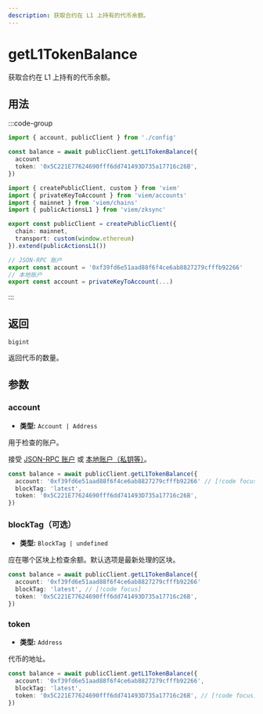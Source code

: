 ```yaml
---
description: 获取合约在 L1 上持有的代币余额。
---
```


# getL1TokenBalance

获取合约在 L1 上持有的代币余额。

## 用法

:::code-group

```ts [example.ts]
import { account, publicClient } from './config'

const balance = await publicClient.getL1TokenBalance({
  account
  token: '0x5C221E77624690fff6dd741493D735a17716c26B',
})
```

```ts [config.ts]
import { createPublicClient, custom } from 'viem'
import { privateKeyToAccount } from 'viem/accounts'
import { mainnet } from 'viem/chains'
import { publicActionsL1 } from 'viem/zksync'

export const publicClient = createPublicClient({
  chain: mainnet,
  transport: custom(window.ethereum)
}).extend(publicActionsL1())

// JSON-RPC 账户
export const account = '0xf39fd6e51aad88f6f4ce6ab8827279cfffb92266'
// 本地账户
export const account = privateKeyToAccount(...)
```

:::

## 返回

`bigint`

返回代币的数量。

## 参数

### account

- **类型:** `Account | Address`

用于检查的账户。

接受 [JSON-RPC 账户](/docs/clients/wallet#json-rpc-accounts) 或 [本地账户（私钥等）](/docs/clients/wallet#local-accounts-private-key-mnemonic-etc)。

```ts
const balance = await publicClient.getL1TokenBalance({
  account: '0xf39fd6e51aad88f6f4ce6ab8827279cfffb92266' // [!code focus]
  blockTag: 'latest',
  token: '0x5C221E77624690fff6dd741493D735a17716c26B',
})
```

### blockTag（可选）

- **类型:** `BlockTag | undefined`

应在哪个区块上检查余额。默认选项是最新处理的区块。

```ts
const balance = await publicClient.getL1TokenBalance({
  account: '0xf39fd6e51aad88f6f4ce6ab8827279cfffb92266'
  blockTag: 'latest', // [!code focus]
  token: '0x5C221E77624690fff6dd741493D735a17716c26B',
})
```

### token

- **类型:** `Address`

代币的地址。

```ts
const balance = await publicClient.getL1TokenBalance({
  account: '0xf39fd6e51aad88f6f4ce6ab8827279cfffb92266',
  blockTag: 'latest',
  token: '0x5C221E77624690fff6dd741493D735a17716c26B', // [!code focus]
})
```